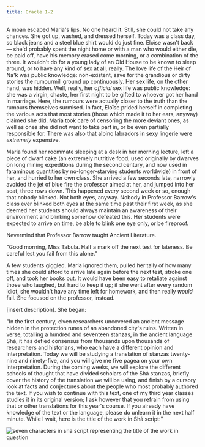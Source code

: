 ```yaml
---
title: Oracle 1-2
---
```


A moan escaped Maria's lips. No one heard it. Still, she could not take any chances. She got up, washed, and dressed herself. Today was a class day, so black jeans and a steel blue shirt would do just fine. Eloïse wasn't back — she'd probably spent the night home or with a man who would either die, be paid off, have his memory erased come morning, or a combination of the three. It wouldn't do for a young lady of an Old House to be known to sleep around, or to have any kind of sex at all, really. The love life of the Heir of Na'k was public knowledge: non-existent, save for the grandious or dirty stories the rumourmill ground up continuously. Her sex life, on the other hand, was hidden. Well, really, her *official* sex life was public knowledge: she was a virgin, chaste, her first night to be gifted to whoever got her hand in marriage. Here, the rumours were actually closer to the truth than the rumours themselves surmised. In fact, Eloïse prided herself in completing the various acts that most stories (those which made it to her ears, anyway) claimed she did. Maria took care of censoring the more deviant ones, as well as ones she did not want to take part in, or be even partially responsible for. There was also that albino labradors in sexy lingerie were *extremely* expensive.

Maria found her roommate sleeping at a desk in her morning lecture, left a piece of dwarf cake (an extremely nutritive food, used originally by dwarves on long mining expeditions during the second century, and now used in faraminous quantities by no-longer-starving students worldwide) in front of her, and hurried to her own class. She arrived a few seconds late, narrowly avoided the jet of blue fire the professor aimed at her, and jumped into her seat, three rows down. This happened every second week or so, enough that nobody blinked. Not both eyes, anyway. Nobody in Professor Barrow's class ever blinked both eyes at the same time past their first week, as she deemed her students should always maintain an awareness of their environment and blinking somehow defeated this. Her students were expected to arrive on time, be able to blink one eye only, or be fireproof.

Nevermind that Professor Barrow taught Ancient Literature.

"Good morning, Miss Tabula. Half a mark off the next test for lateness. Be careful lest you fail from this alone."

A few students giggled. Maria ignored them, pulled her tally of how many times she could afford to arrive late again before the next test, stroke one off, and took her books out. It would have been easy to retaliate against those who laughed, but hard to keep it up; if she went after every random idiot, she wouldn't have any time left for homework, and then really *would* fail. She focused on the professor, instead.

[insert description]. She began:

"In the first century, elven researchers uncovered an ancient message hidden in the protection runes of an abandoned city's ruins. Written in verse, totalling a hundred and seventeen stanzas, in the ancient language Shȧ, it has defied consensus from thousands upon thousands of researchers and historians, who each have a different opinion and interpretation. Today we will be studying a translation of stanzas twenty-nine and ninety-five, and you will give me five pagea on your own interpretation. During the coming weeks, we will explore the different schools of thought that have divided scholars of the Shȧ stanzas, briefly cover the history of the translation we will be using, and finish by a cursory look at facts and conjectures about the people who most probably authored the text. If you wish to continue with this text, one of my third year classes studies it in its original version; I ask however that you refrain from using that or other translations for this year's course. If you already have knowledge of the text or the language, please do unlearn it in the next half minute. While I wait, here is the title of the work in Shȧ script:"

![seven characters in shȧ script representing the title of the work in question](/sha/oracle-1-2-b.png)



